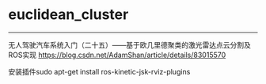 # euclidean_cluster
-------------------------------------
无人驾驶汽车系统入门（二十五）——基于欧几里德聚类的激光雷达点云分割及ROS实现
https://blog.csdn.net/AdamShan/article/details/83015570

安装插件sudo apt-get install ros-kinetic-jsk-rviz-plugins
